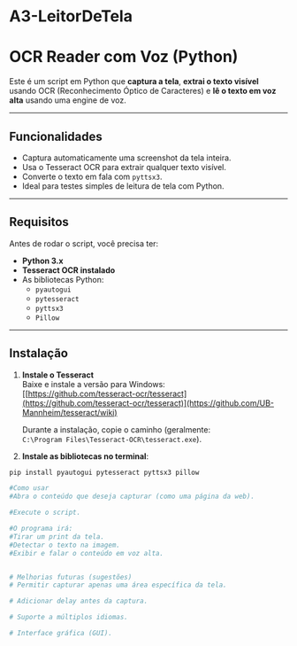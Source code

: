 # A3-LeitorDeTela

#  OCR Reader com Voz (Python)

Este é um script em Python que **captura a tela**, **extrai o texto visível** usando OCR (Reconhecimento Óptico de Caracteres) e **lê o texto em voz alta** usando uma engine de voz.

---

##  Funcionalidades

- Captura automaticamente uma screenshot da tela inteira.
- Usa o Tesseract OCR para extrair qualquer texto visível.
- Converte o texto em fala com `pyttsx3`.
- Ideal para testes simples de leitura de tela com Python.

---

## Requisitos

Antes de rodar o script, você precisa ter:

- **Python 3.x**
- **Tesseract OCR instalado**
- As bibliotecas Python:
  - `pyautogui`
  - `pytesseract`
  - `pyttsx3`
  - `Pillow`

---

##  Instalação

1. **Instale o Tesseract**  
   Baixe e instale a versão para Windows:  
   [[https://github.com/tesseract-ocr/tesseract](https://github.com/tesseract-ocr/tesseract)](https://github.com/UB-Mannheim/tesseract/wiki)

   Durante a instalação, copie o caminho (geralmente:  
   `C:\Program Files\Tesseract-OCR\tesseract.exe`).

2. **Instale as bibliotecas no terminal**:

```bash
pip install pyautogui pytesseract pyttsx3 pillow

#Como usar
#Abra o conteúdo que deseja capturar (como uma página da web).

#Execute o script.

#O programa irá:
#Tirar um print da tela.
#Detectar o texto na imagem.
#Exibir e falar o conteúdo em voz alta.


# Melhorias futuras (sugestões)
# Permitir capturar apenas uma área específica da tela.

# Adicionar delay antes da captura.

# Suporte a múltiplos idiomas.

# Interface gráfica (GUI).


